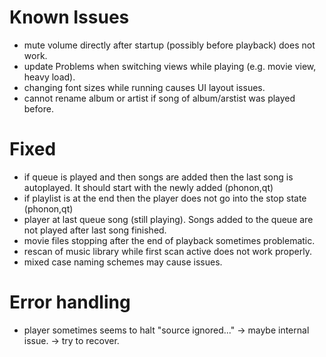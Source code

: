 # Known Issues

- mute volume directly after startup (possibly before playback) does not work.
- update Problems when switching views while playing (e.g. movie view, heavy load).
- changing font sizes while running causes UI layout issues.
- cannot rename album or artist if song of album/arstist was played before.


# Fixed
- if queue is played and then songs are added then the last song is autoplayed. It should start with the newly added (phonon,qt)
- if playlist is at the end then the player does not go into the stop state (phonon,qt)
- player at last queue song (still playing). Songs added to the queue are not played after last song finished.
- movie files stopping after the end of playback sometimes problematic.
- rescan of music library while first scan active does not work properly.
- mixed case naming schemes may cause issues.


# Error handling
- player sometimes seems to halt "source ignored..." -> maybe internal issue. -> try to recover.

